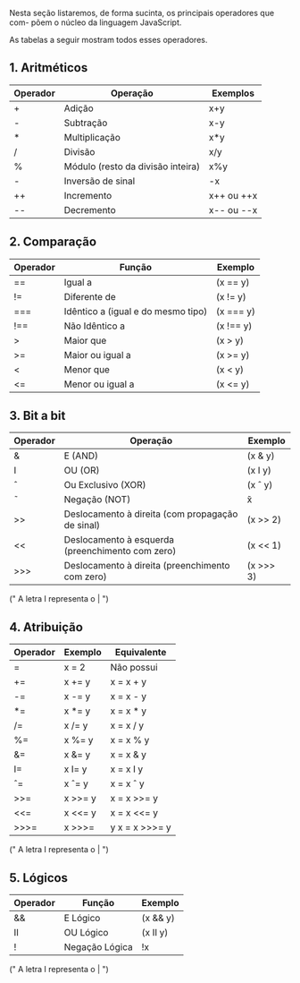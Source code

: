 Nesta seção listaremos, de forma sucinta, os principais operadores que com-
põem o núcleo da linguagem JavaScript.

As tabelas a seguir mostram todos esses operadores.

## 1. Aritméticos

| Operador | Operação | Exemplos|
|---|---|---|
| + | Adição | x+y | 
| - | Subtração |  x-y |
| * | Multiplicação | x*y |
| / | Divisão | x/y |
| % | Módulo (resto da divisão inteira)| x%y |
| - | Inversão de sinal | -x |
| ++ | Incremento | x++ ou ++x |
| -- | Decremento | x-- ou --x |

## 2. Comparação


| Operador | Função | Exemplo |
|---|---|---|
| == | Igual a | (x == y)
| != | Diferente de | (x != y)
| === | Idêntico a (igual e do mesmo tipo) | (x === y)
| !== | Não Idêntico a | (x !== y)
| > | Maior que | (x > y)
| >= | Maior ou igual a | (x >= y)| 
| < | Menor que | (x < y)
| <= | Menor ou igual a | (x <= y)


## 3. Bit a bit

Operador | Operação | Exemplo
|--|---|---|
| & | E (AND) | (x & y)
| I | OU (OR)  | (x I y)
| ˆ | Ou Exclusivo (XOR) | (x ˆ y) |
| ̃  | Negação (NOT) | ̃x |
| >> | Deslocamento à direita (com propagação de sinal) | (x >> 2)
| << | Deslocamento à esquerda (preenchimento com zero) | (x << 1)
| >>> | Deslocamento à direita (preenchimento com zero) | (x >>> 3)

(" A letra I representa o | ")

## 4. Atribuição

Operador | Exemplo | Equivalente
|---|---|---|
= | x = 2 | Não possui
+= | x += y | x = x + y
-= | x -= y | x = x - y
*= | x *= y | x = x * y
/= | x /= y | x = x / y
%= | x %= y | x = x % y
&= | x &= y | x = x & y
| I= | x  I= y | x = x I y|
| ˆ= | x ˆ= y | x = x ˆ y
|>>=|  x >>= y | x = x >>= y
| <<=| x <<= y | x = x <<= y
| >>>=|  x >>>= | y x = x >>>= y

(" A letra I representa o | ")

## 5. Lógicos

Operador | Função | Exemplo
---|---|---|
&& | E Lógico | (x && y)| 
II | OU Lógico | (x II y) |
! | Negação Lógica | !x |

(" A letra I representa o | ")
